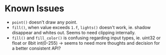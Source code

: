 # Known Issues


- `point()` doesn't draw any point.
- `fill()`, when value exceeds `1.f`, `lights()` doesn't work, ie. shadow disappear and whites out. Seems to need clipping internally.
- `fill()` and `fill_color()` is confusing regarding input types, ie. uint32 or float or 8bit int(0-255) -> seems to need more thoughts and decision for a better consistent API?
